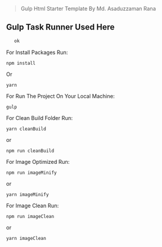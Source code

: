 > Gulp Html Starter Template By Md. Asaduzzaman Rana

## Gulp Task Runner Used Here

```python
   ok
```

For Install Packages Run:

```
npm install
```

Or

```
yarn
```

For Run The Project On Your Local Machine:

```
gulp
```

For Clean Build Folder Run:

```
yarn cleanBuild
```

or

```
npm run cleanBuild
```

For Image Optimized Run:

```
npm run imageMinify
```

or

```
yarn imageMinify
```

For Image Clean Run:

```
npm run imageClean
```

or

```
yarn imageClean
```
